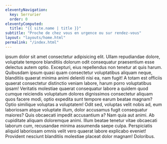 ```yaml
---
eleventyNavigation:
  key: Serrurier
  order: 0
eleventyComputed:
  title: "{{ site.name | title }}"
subtitle: "Proche de chez vous en urgence ou sur rendez-vous"
layout: "layouts/home.html"
permalink: "/index.html"
---
```


ipsum dolor sit amet consectetur adipisicing elit. Ullam repudiandae dolore, voluptate tempore blanditiis dolorum odit consequatur praesentium esse delectus autem optio. Excepturi, eius repellendus non tenetur at quis harum.
Quibusdam ipsum quasi quam consectetur voluptatibus aliquam neque, blanditiis quaerat minima animi deleniti nisi ea, nam fugit! A totam est officiis quaerat consectetur distinctio veniam labore, harum porro voluptatibus ipsam!
Veritatis molestiae quaerat consequatur labore a quidem quod cumque reiciendis voluptatum dolores dignissimos consectetur aliquam quos facere modi, optio expedita sunt tempore earum beatae magnam? Optio similique voluptas a voluptatem!
Odit sed, voluptas velit nobis ad, eum laboriosam atque voluptate illum, dolor accusamus fugit consequatur maiores? Quis obcaecati impedit accusantium a? Nam quia aut animi. Ab cupiditate aliquam doloremque animi.
Illum beatae tenetur vitae obcaecati laborum cum, recusandae minima assumenda saepe culpa. Perspiciatis aliquid laboriosam omnis velit vero quaerat labore explicabo eveniet! Provident nesciunt blanditiis molestiae placeat dolor magnam! Doloribus.
